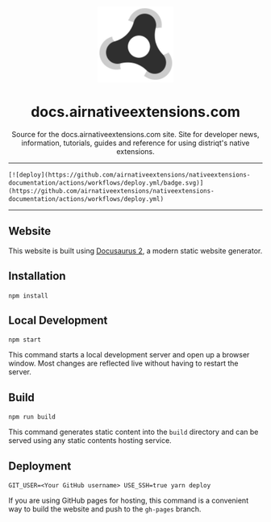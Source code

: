 

<p align="center">
    <a href="https://docs.airnativeextensions.com/" rel="noopener" target="_blank">
        <img width="150" 
            src="https://raw.githubusercontent.com/airnativeextensions/nativeextensions-documentation/master/static/img/ane-icon-black.png" 
            alt="ANE logo">
    </a>
</p>

<h1 align="center">docs.airnativeextensions.com</h1>

<div align="center">
    Source for the docs.airnativeextensions.com site. Site for developer news, information, tutorials, guides and reference for using distriqt's native extensions.
</div>

---

    [![deploy](https://github.com/airnativeextensions/nativeextensions-documentation/actions/workflows/deploy.yml/badge.svg)](https://github.com/airnativeextensions/nativeextensions-documentation/actions/workflows/deploy.yml)


---



## Website

This website is built using [Docusaurus 2](https://v2.docusaurus.io/), a modern static website generator.


## Installation

```console
npm install
```

## Local Development

```console
npm start
```

This command starts a local development server and open up a browser window. Most changes are reflected live without having to restart the server.

## Build

```console
npm run build
```

This command generates static content into the `build` directory and can be served using any static contents hosting service.

## Deployment

```console
GIT_USER=<Your GitHub username> USE_SSH=true yarn deploy
```

If you are using GitHub pages for hosting, this command is a convenient way to build the website and push to the `gh-pages` branch.

